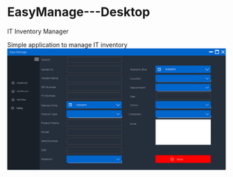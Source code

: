 # EasyManage---Desktop
IT Inventory Manager

Simple application to manage IT inventory 
<br>
![img](https://github.com/rddewan/EasyManage---Desktop/blob/master/EasyManage/Documents/Image/em_01.png)

